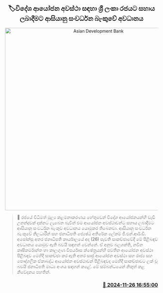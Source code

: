 <p align='center'><b><h2 align='center' title='Asian Development Bank's focus on providing support to the Sri Lankan government for foreign investment opportunities'>🏷විදේශ ආයෝජන අවස්ථා සඳහා ශ්‍රී ලංකා රජයට සහාය ලබාදීමට ආසියානු සංවර්ධන බැංකුවේ අවධානය</h2></b></p>
<p align='center'><img src='https://helakuru.sgp1.cdn.digitaloceanspaces.com/esana/images/lib/adb-pmd.jpg' width='600' alt='Asian Development Bank's focus on providing support to the Sri Lankan government for foreign investment opportunities'></p>

>📝 රජයේ විධිමත් මූල්‍ය කළමනාකරණය හේතුවෙන් විදේශ ආයෝජනයන්හි වැඩි උනන්දුවක් දක්නට ලැබෙන බැවින් එම ආයෝජන අවස්ථාවන්ට සහාය ලබාදීමට ආසියානු සංවර්ධන බැංකුව අවධානය යොමුකර තිබෙනවා.
ආසියානු සංවර්ධන බැංකුවේ නිලධාරීන් සහ ජනාධිපති ජ්‍යෙෂ්ඨ අතිරේක ලේකම් ජී.එන්.ආර්.ඩී. අපෝන්සු අතර ජනාධිපති කාර්යාලයේ අද (26) පැවති සාකච්ඡාවේදී මේ පිළිබඳව අවධානය යොමුව ඇති බවයි සඳහන් වෙන්නේ.
ඒ අනුව බලශක්ති, නවීන කෘෂිකර්මාන්ත හා කාලගුණ විපර්යාස ක්ෂේත්‍රයන්හි පවතින ආයෝජන අවස්ථා පිළිබඳව මෙහිදී සාකච්ඡා කර ඇති අතර සෘජු ආයෝජන අවස්ථා සහ රාජ්‍ය සහ පෞද්ගලික ඒකාබද්ධ ආයෝජන අවස්ථාවන් පිළිබඳවද මෙහිදී සාකච්ඡාවට ලක් වූ බවයි ජනාධිපති මාධ්‍ය අංශය සඳහන් කළේ.
මේ සම්බන්ධයෙන් නිකුත් කළ නිවේදනය පහතින්. 
 


<h3 align='right'><a href='https://www.helakuru.lk/esana/p/105465/'>📅 2024-11-26 16:55:00</a></h3>
